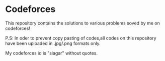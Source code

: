 # Codeforces
 This repository contains the solutions to various problems soved by me on codeforces!
 
 P.S: In oder to prevent copy pasting of codes,all codes on this repository have been uploaded in .jpg/.png formats only.
 
 My codeforces id is "siagar" without quotes.
